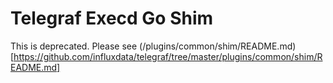 # Telegraf Execd Go Shim

This is deprecated. Please see (/plugins/common/shim/README.md)[https://github.com/influxdata/telegraf/tree/master/plugins/common/shim/README.md]